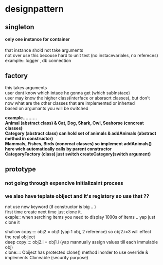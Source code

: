 # designpattern
## singleton
#### only one instance for container
that instance shold not take arguments  
not over use this becouse hard to unit test (no instacevariales, no refereces)  
example:: logger , db connection  

## factory
this takes arguments  
user dont know which intace he gonna get (which subInstace)  
user may know the higher class(Interface or absracrt classes), but don't now what are the other classes that are implemented or inherted  
based on argumants you will be switched

**example..........  
 Animal (abstract class) & Cat, Dog, Shark, Owl, Seahorse (concreat classes)  
 Category (abstract class) can hold set of animals & addAnimals (abstract method in constructor)  
 Mammals, Fishes, Birds (concreat classes) so implement addAnimals() here wich automatically calls by parent constructor  
 CategoryFactory (class) just switch createCategory(switch argument)**

## prototype
### not going through expencive initializaint process
### we also have teplate obiject and it's registory so use that ?? 
not use new keyword (if constructor is big .. )  
first time create next time just clone it.  
exaple:: when serching items you need to display 1000s of items .. yap just clone it  
  
shallow copy:::: obj2 = obj1 (yap 1 obj, 2 reference) so obj2.i=3 will effect the real obiject  
deep copy:::: obj2.i = obj1.i (yap mannually assign values till each immulable obj)  
clone:::: Obiject has protected clone() method inorder to use override & implements Cloneable (security purpose)  

